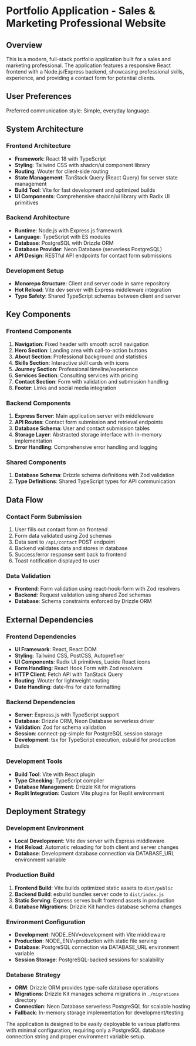 # Portfolio Application - Sales & Marketing Professional Website

## Overview

This is a modern, full-stack portfolio application built for a sales and marketing professional. The application features a responsive React frontend with a Node.js/Express backend, showcasing professional skills, experience, and providing a contact form for potential clients.

## User Preferences

Preferred communication style: Simple, everyday language.

## System Architecture

### Frontend Architecture
- **Framework**: React 18 with TypeScript
- **Styling**: Tailwind CSS with shadcn/ui component library
- **Routing**: Wouter for client-side routing
- **State Management**: TanStack Query (React Query) for server state management
- **Build Tool**: Vite for fast development and optimized builds
- **UI Components**: Comprehensive shadcn/ui library with Radix UI primitives

### Backend Architecture
- **Runtime**: Node.js with Express.js framework
- **Language**: TypeScript with ES modules
- **Database**: PostgreSQL with Drizzle ORM
- **Database Provider**: Neon Database (serverless PostgreSQL)
- **API Design**: RESTful API endpoints for contact form submissions

### Development Setup
- **Monorepo Structure**: Client and server code in same repository
- **Hot Reload**: Vite dev server with Express middleware integration
- **Type Safety**: Shared TypeScript schemas between client and server

## Key Components

### Frontend Components
1. **Navigation**: Fixed header with smooth scroll navigation
2. **Hero Section**: Landing area with call-to-action buttons
3. **About Section**: Professional background and statistics
4. **Skills Section**: Interactive skill cards with icons
5. **Journey Section**: Professional timeline/experience
6. **Services Section**: Consulting services with pricing
7. **Contact Section**: Form with validation and submission handling
8. **Footer**: Links and social media integration

### Backend Components
1. **Express Server**: Main application server with middleware
2. **API Routes**: Contact form submission and retrieval endpoints
3. **Database Schema**: User and contact submission tables
4. **Storage Layer**: Abstracted storage interface with in-memory implementation
5. **Error Handling**: Comprehensive error handling and logging

### Shared Components
1. **Database Schema**: Drizzle schema definitions with Zod validation
2. **Type Definitions**: Shared TypeScript types for API communication

## Data Flow

### Contact Form Submission
1. User fills out contact form on frontend
2. Form data validated using Zod schemas
3. Data sent to `/api/contact` POST endpoint
4. Backend validates data and stores in database
5. Success/error response sent back to frontend
6. Toast notification displayed to user

### Data Validation
- **Frontend**: Form validation using react-hook-form with Zod resolvers
- **Backend**: Request validation using shared Zod schemas
- **Database**: Schema constraints enforced by Drizzle ORM

## External Dependencies

### Frontend Dependencies
- **UI Framework**: React, React DOM
- **Styling**: Tailwind CSS, PostCSS, Autoprefixer
- **UI Components**: Radix UI primitives, Lucide React icons
- **Form Handling**: React Hook Form with Zod resolvers
- **HTTP Client**: Fetch API with TanStack Query
- **Routing**: Wouter for lightweight routing
- **Date Handling**: date-fns for date formatting

### Backend Dependencies
- **Server**: Express.js with TypeScript support
- **Database**: Drizzle ORM, Neon Database serverless driver
- **Validation**: Zod for schema validation
- **Session**: connect-pg-simple for PostgreSQL session storage
- **Development**: tsx for TypeScript execution, esbuild for production builds

### Development Tools
- **Build Tool**: Vite with React plugin
- **Type Checking**: TypeScript compiler
- **Database Management**: Drizzle Kit for migrations
- **Replit Integration**: Custom Vite plugins for Replit environment

## Deployment Strategy

### Development Environment
- **Local Development**: Vite dev server with Express middleware
- **Hot Reload**: Automatic reloading for both client and server changes
- **Database**: Development database connection via DATABASE_URL environment variable

### Production Build
1. **Frontend Build**: Vite builds optimized static assets to `dist/public`
2. **Backend Build**: esbuild bundles server code to `dist/index.js`
3. **Static Serving**: Express serves built frontend assets in production
4. **Database Migrations**: Drizzle Kit handles database schema changes

### Environment Configuration
- **Development**: NODE_ENV=development with Vite middleware
- **Production**: NODE_ENV=production with static file serving
- **Database**: PostgreSQL connection via DATABASE_URL environment variable
- **Session Storage**: PostgreSQL-backed sessions for scalability

### Database Strategy
- **ORM**: Drizzle ORM provides type-safe database operations
- **Migrations**: Drizzle Kit manages schema migrations in `./migrations` directory
- **Connection**: Neon Database serverless PostgreSQL for scalable hosting
- **Fallback**: In-memory storage implementation for development/testing

The application is designed to be easily deployable to various platforms with minimal configuration, requiring only a PostgreSQL database connection string and proper environment variable setup.